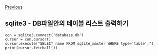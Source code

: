 [Previous](..)
## sqlite3 - DB파일안의 테이블 리스트 출력하기
    con = sqlite3.connect('database.db')
    cursor = con.cursor()
    cursor.execute("SELECT name FROM sqlite_master WHERE type='table';")
    print(cursor.fetchall())